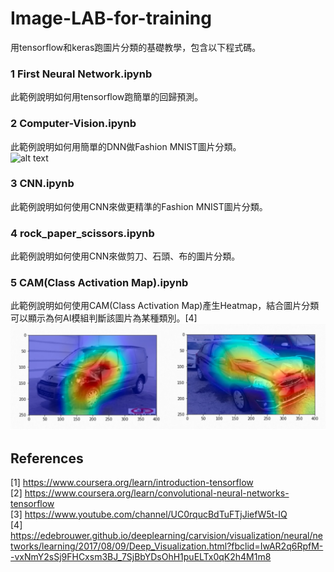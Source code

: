 # Image-LAB-for-training
用tensorflow和keras跑圖片分類的基礎教學，包含以下程式碼。  
### 1 First Neural Network.ipynb
此範例說明如何用tensorflow跑簡單的回歸預測。    
### 2 Computer-Vision.ipynb
此範例說明如何用簡單的DNN做Fashion MNIST圖片分類。  
![alt text](https://github.com/zalandoresearch/fashion-mnist/raw/master/doc/img/fashion-mnist-sprite.png)
### 3 CNN.ipynb
此範例說明如何使用CNN來做更精準的Fashion MNIST圖片分類。  
### 4 rock_paper_scissors.ipynb
此範例說明如何使用CNN來做剪刀、石頭、布的圖片分類。  
### 5 CAM(Class Activation Map).ipynb
此範例說明如何使用CAM(Class Activation Map)產生Heatmap，結合圖片分類可以顯示為何AI模組判斷該圖片為某種類別。[4]  
![image1](images/01.jpg)  
## References
[1] https://www.coursera.org/learn/introduction-tensorflow  
[2] https://www.coursera.org/learn/convolutional-neural-networks-tensorflow  
[3] https://www.youtube.com/channel/UC0rqucBdTuFTjJiefW5t-IQ  
[4] https://edebrouwer.github.io/deeplearning/carvision/visualization/neural/networks/learning/2017/08/09/Deep_Visualization.html?fbclid=IwAR2q6RpfM--vxNmY2sSj9FHCxsm3BJ_7SjBbYDsOhH1puELTx0qK2h4M1m8  
